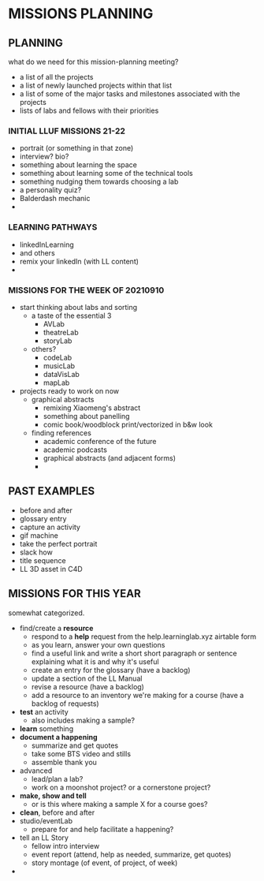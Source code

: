 # MISSIONS PLANNING

## PLANNING

what do we need for this mission-planning meeting?
* a list of all the projects
* a list of newly launched projects within that list
* a list of some of the major tasks and milestones associated with the projects
* lists of labs and fellows with their priorities

### INITIAL LLUF MISSIONS 21-22

* portrait (or something in that zone)
* interview? bio?
* something about learning the space
* something about learning some of the technical tools
* something nudging them towards choosing a lab
* a personality quiz?
* Balderdash mechanic
* 

### LEARNING PATHWAYS

* linkedInLearning
* and others
* remix your linkedIn (with LL content)
* 


### MISSIONS FOR THE WEEK OF 20210910

* start thinking about labs and sorting
    * a taste of the essential 3
        * AVLab
        * theatreLab
        * storyLab
    * others?
        * codeLab
        * musicLab
        * dataVisLab
        * mapLab
* projects ready to work on now
    * graphical abstracts
        * remixing Xiaomeng's abstract
        * something about panelling 
        * comic book/woodblock print/vectorized in b&w look
    * finding references
        * academic conference of the future
        * academic podcasts
        * graphical abstracts (and adjacent forms)
        * 




## PAST EXAMPLES
* before and after
* glossary entry
* capture an activity
* gif machine
* take the perfect portrait
* slack how
* title sequence
* LL 3D asset in C4D

## MISSIONS FOR THIS YEAR

somewhat categorized.

* find/create a **resource**
    * respond to a **help** request from the help.learninglab.xyz airtable form
    * as you learn, answer your own questions
    * find a useful link and write a short short paragraph or sentence explaining what it is and why it's useful
    * create an entry for the glossary (have a backlog)
    * update a section of the LL Manual
    * revise a resource (have a backlog)
    * add a resource to an inventory we're making for a course (have a backlog of requests)
* **test** an activity
    * also includes making a sample?
* **learn** something
* **document a happening**
    * summarize and get quotes
    * take some BTS video and stills
    * assemble thank you
* advanced
    * lead/plan a lab?
    * work on a moonshot project? or a cornerstone project?
* **make, show and tell**
    * or is this where making a sample X for a course goes?
* **clean**, before and after
* studio/eventLab
    * prepare for and help facilitate a happening?
* tell an LL Story
    * fellow intro interview
    * event report (attend, help as needed, summarize, get quotes) 
    * story montage (of event, of project, of week)
* 